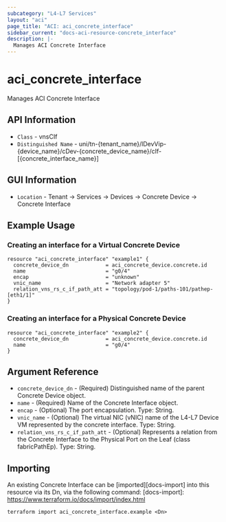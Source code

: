 ```yaml
---
subcategory: "L4-L7 Services"
layout: "aci"
page_title: "ACI: aci_concrete_interface"
sidebar_current: "docs-aci-resource-concrete_interface"
description: |-
  Manages ACI Concrete Interface
---
```


# aci_concrete_interface #

Manages ACI Concrete Interface

## API Information ##

* `Class` - vnsCIf
* `Distinguished Name` - uni/tn-{tenant_name}/lDevVip-{device_name}/cDev-{concrete_device_name}/cIf-[{concrete_interface_name}]

## GUI Information ##

* `Location` - Tenant -> Services -> Devices -> Concrete Device -> Concrete Interface

## Example Usage ##

### Creating an interface for a Virtual Concrete Device ###

```hcl
resource "aci_concrete_interface" "example1" {
  concrete_device_dn            = aci_concrete_device.concrete.id
  name                          = "g0/4"
  encap                         = "unknown"
  vnic_name                     = "Network adapter 5"
  relation_vns_rs_c_if_path_att = "topology/pod-1/paths-101/pathep-[eth1/1]"
}
```

### Creating an interface for a Physical Concrete Device ###

```hcl
resource "aci_concrete_interface" "example2" {
  concrete_device_dn            = aci_concrete_device.concrete.id
  name                          = "g0/4"
}
```

## Argument Reference ##

* `concrete_device_dn` - (Required) Distinguished name of the parent Concrete Device object.
* `name` - (Required) Name of the Concrete Interface object.
* `encap` - (Optional) The port encapsulation. Type: String.
* `vnic_name` - (Optional) The virtual NIC (vNIC) name of the L4-L7 Device VM represented by the concrete interface. Type: String.
* `relation_vns_rs_c_if_path_att` - (Optional) Represents a relation from the Concrete Interface to the Physical Port on the Leaf (class fabricPathEp). Type: String.

## Importing ##

An existing Concrete Interface can be [imported][docs-import] into this resource via its Dn, via the following command:
[docs-import]: https://www.terraform.io/docs/import/index.html

```
terraform import aci_concrete_interface.example <Dn>
```